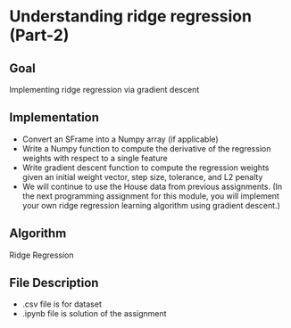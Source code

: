 # Understanding ridge regression (Part-2)
## Goal
Implementing ridge regression via gradient descent
## Implementation
* Convert an SFrame into a Numpy array (if applicable)
* Write a Numpy function to compute the derivative of the regression weights with respect to a single feature
* Write gradient descent function to compute the regression weights given an initial weight vector, step size, tolerance, and L2 penalty
* We will continue to use the House data from previous assignments. (In the next programming assignment for this module, you will implement your own ridge regression learning algorithm using gradient descent.)
## Algorithm
Ridge Regression
## File Description
* .csv file is for dataset
* .ipynb file is solution of the assignment
